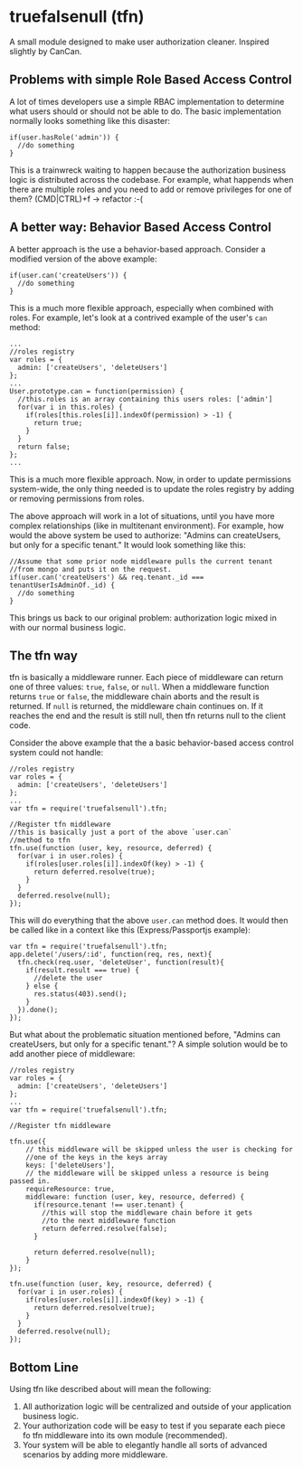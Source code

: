 truefalsenull (tfn)
=============
A small module designed to make user authorization cleaner.  Inspired slightly by CanCan.

Problems with simple Role Based Access Control
-------
A lot of times developers use a simple RBAC implementation to determine what users should or should not be able to do.  The basic implementation normally looks something like this disaster:

```
if(user.hasRole('admin')) {
  //do something
}
```

This is a trainwreck waiting to happen because the authorization business logic is distributed across the codebase.  For example, what happends when there are multiple roles and you need to add or remove privileges for one of them?  (CMD|CTRL)+f -> refactor :-(

A better way: Behavior Based Access Control
-------
A better approach is the use a behavior-based approach.  Consider a modified version of the above example:
```
if(user.can('createUsers')) {
  //do something
}
```
This is a much more flexible approach, especially when combined with roles.  For example, let's look at a contrived example of the user's `can` method:

```
...
//roles registry
var roles = {
  admin: ['createUsers', 'deleteUsers']
};
...
User.prototype.can = function(permission) {
  //this.roles is an array containing this users roles: ['admin']
  for(var i in this.roles) {
    if(roles[this.roles[i]].indexOf(permission) > -1) {
      return true;
    }
  }
  return false;
};
...
```

This is a much more flexible approach.  Now, in order to update permissions system-wide, the only thing needed is to update the roles registry by adding or removing permissions from roles.

The above approach will work in a lot of situations, until you have more complex relationships (like in multitenant environment).  For example, how would the above system be used to authorize: "Admins can createUsers, but only for a specific tenant."  It would look something like this:

```
//Assume that some prior node middleware pulls the current tenant
//from mongo and puts it on the request.
if(user.can('createUsers') && req.tenant._id === tenantUserIsAdminOf._id) {
  //do something
}
```

This brings us back to our original problem: authorization logic mixed in with our normal business logic.

The tfn way
-------

tfn is basically a middleware runner.  Each piece of middleware can return one of three values: `true`, `false`, or `null`.  When a middleware function returns `true` or `false`, the middleware chain aborts and the result is returned.  If `null` is returned, the middleware chain continues on.  If it reaches the end and the result is still null, then tfn returns null to the client code.

Consider the above example that the a basic behavior-based access control system could not handle:
```
//roles registry
var roles = {
  admin: ['createUsers', 'deleteUsers']
};
...
var tfn = require('truefalsenull').tfn;

//Register tfn middleware
//this is basically just a port of the above `user.can`
//method to tfn
tfn.use(function (user, key, resource, deferred) {
  for(var i in user.roles) {
    if(roles[user.roles[i]].indexOf(key) > -1) {
      return deferred.resolve(true);
    }
  }
  deferred.resolve(null);
});
```

This will do everything that the above `user.can` method does.  It would then be called like in a context like this (Express/Passportjs example):
```
var tfn = require('truefalsenull').tfn;
app.delete('/users/:id', function(req, res, next){
  tfn.check(req.user, 'deleteUser', function(result){
    if(result.result === true) {
      //delete the user
    } else {
      res.status(403).send();
    }
  }).done();
});
```

But what about the problematic situation mentioned before, "Admins can createUsers, but only for a specific tenant."?  A simple solution would be to add another piece of middleware:

```
//roles registry
var roles = {
  admin: ['createUsers', 'deleteUsers']
};
...
var tfn = require('truefalsenull').tfn;

//Register tfn middleware

tfn.use({
    // this middleware will be skipped unless the user is checking for
    //one of the keys in the keys array
    keys: ['deleteUsers'],
    // the middleware will be skipped unless a resource is being passed in.
    requireResource: true,
    middleware: function (user, key, resource, deferred) {
      if(resource.tenant !== user.tenant) {
        //this will stop the middleware chain before it gets
        //to the next middleware function
        return deferred.resolve(false);
      }
      
      return deferred.resolve(null);
    }
});

tfn.use(function (user, key, resource, deferred) {
  for(var i in user.roles) {
    if(roles[user.roles[i]].indexOf(key) > -1) {
      return deferred.resolve(true);
    }
  }
  deferred.resolve(null);
});
```

Bottom Line
-------
Using tfn like described about will mean the following:  
1) All authorization logic will be centralized and outside of your application business logic.  
2) Your authorization code will be easy to test if you separate each piece fo tfn middleware into its own module (recommended).  
3) Your system will be able to elegantly handle all sorts of advanced scenarios by adding more middleware.